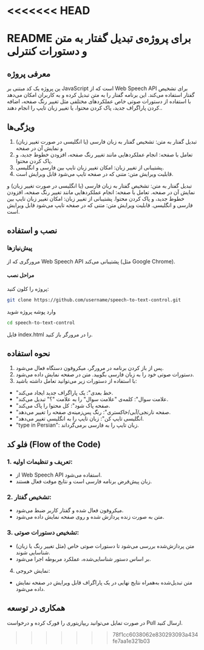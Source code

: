 # <<<<<<< HEAD

# README برای پروژه‌ی تبدیل گفتار به متن و دستورات کنترلی

## معرفی پروژه

ین پروژه یک کد مبتنی بر JavaScript است که از Web Speech API برای تشخیص گفتار استفاده می‌کند. این برنامه گفتار را به متن تبدیل کرده و به کاربران امکان می‌دهد با استفاده از دستورات صوتی خاص عملکردهای مختلفی مثل تغییر رنگ صفحه، اضافه کردن پاراگراف جدید، پاک کردن محتوا، یا تغییر زبان تایپ را انجام دهند..

## ویژگی‌ها

1. تبدیل گفتار به متن: تشخیص گفتار به زبان فارسی (یا انگلیسی در صورت تغییر زبان) و نمایش آن در صفحه
2. تعامل با صفحه: انجام عملکردهایی مانند تغییر رنگ صفحه، افزودن خطوط جدید، و پاک کردن محتوا.
3. پشتیبانی از تغییر زبان: امکان تغییر زبان تایپ بین فارسی و انگلیسی.
4. قابلیت ویرایش متن: متنی که در صفحه تایپ می‌شود قابل ویرایش است.

تبدیل گفتار به متن: تشخیص گفتار به زبان فارسی (یا انگلیسی در صورت تغییر زبان) و نمایش آن در صفحه.
تعامل با صفحه: انجام عملکردهایی مانند تغییر رنگ صفحه، افزودن خطوط جدید، و پاک کردن محتوا.
پشتیبانی از تغییر زبان: امکان تغییر زبان تایپ بین فارسی و انگلیسی.
قابلیت ویرایش متن: متنی که در صفحه تایپ می‌شود قابل ویرایش است.

## نصب و استفاده

### پیش‌نیازها

مرورگری که از Web Speech API پشتیبانی می‌کند (مثل Google Chrome).

#### مراحل نصب

پروژه را کلون کنید:

```bash
git clone https://github.com/username/speech-to-text-control.git
```

وارد پوشه پروژه شوید

```bash
cd speech-to-text-control
```

فایل index.html را در مرورگر باز کنید.

## نحوه استفاده

1. پس از باز کردن برنامه در مرورگر، میکروفون دستگاه فعال می‌شود.
2. دستورات صوتی خود را به زبان فارسی بگویید. متن در صفحه نمایش داده می‌شود.
3. با استفاده از دستورات زیر می‌توانید تعامل داشته باشید:

- "خط بعدی": یک پاراگراف جدید ایجاد می‌کند.
- "علامت سوال": کلمه‌ی "علامت سوال" را به علامت "؟" تبدیل می‌کند.
- "صفحه پاک شود": کل محتوا را پاک می‌کند.
- "صفحه نارنجی/آبی/خاکستری": رنگ پس‌زمینه‌ی صفحه را تغییر می‌دهد.
- "انگلیسی تایپ کن": زبان تایپ را به انگلیسی تغییر می‌دهد.
- "type in Persian": زبان تایپ را به فارسی برمی‌گرداند.

## فلو کد (Flow of the Code)

### 1. تعریف و تنظیمات اولیه:

- از Web Speech API استفاده می‌شود.
- زبان پیش‌فرض برنامه فارسی است و نتایج موقت فعال هستند.

### 2. تشخیص گفتار:

- میکروفون فعال شده و گفتار کاربر ضبط می‌شود.
- متن به صورت زنده پردازش شده و روی صفحه نمایش داده می‌شود.

### 3. تشخیص دستورات صوتی:

- متن پردازش‌شده بررسی می‌شود تا دستورات صوتی خاص (مثل تغییر رنگ یا زبان) شناسایی شوند.
- بر اساس دستور شناسایی‌شده، عملکرد مربوطه اجرا می‌شود.

4. نمایش خروجی:

- متن تبدیل‌شده به‌همراه نتایج نهایی در یک پاراگراف قابل ویرایش در صفحه نمایش داده می‌شود.

## همکاری در توسعه

در صورت تمایل می‌توانید ریپازیتوری را فورک کرده و درخواست Pull ارسال کنید.

> > > > > > > 78f1cc6038062e830293093a434fe7aa1e321b03
